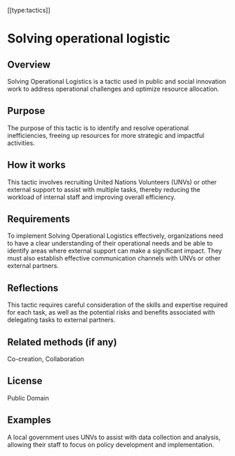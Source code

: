 [[type:tactics]]

# Solving operational logistic

## Overview
Solving Operational Logistics is a tactic used in public and social innovation work to address operational challenges and optimize resource allocation.

## Purpose
The purpose of this tactic is to identify and resolve operational inefficiencies, freeing up resources for more strategic and impactful activities.

## How it works
This tactic involves recruiting United Nations Volunteers (UNVs) or other external support to assist with multiple tasks, thereby reducing the workload of internal staff and improving overall efficiency.

## Requirements
To implement Solving Operational Logistics effectively, organizations need to have a clear understanding of their operational needs and be able to identify areas where external support can make a significant impact. They must also establish effective communication channels with UNVs or other external partners.

## Reflections
This tactic requires careful consideration of the skills and expertise required for each task, as well as the potential risks and benefits associated with delegating tasks to external partners.

## Related methods (if any)
Co-creation, Collaboration

## License
Public Domain

## Examples
A local government uses UNVs to assist with data collection and analysis, allowing their staff to focus on policy development and implementation.